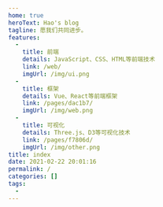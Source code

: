 ```yaml
---
home: true
heroText: Hao's blog
tagline: 愿我们共同进步。
features: 
  - 
    title: 前端
    details: JavaScript、CSS、HTML等前端技术
    link: /web/
    imgUrl: /img/ui.png
  - 
    title: 框架
    details: Vue、React等前端框架
    link: /pages/dac1b7/
    imgUrl: /img/web.png
  - 
    title: 可视化
    details: Three.js、D3等可视化技术
    link: /pages/f7806d/
    imgUrl: /img/other.png
title: index
date: 2021-02-22 20:01:16
permalink: /
categories: []
tags: 
  - 
---
```

